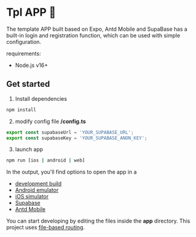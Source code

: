 # Tpl APP 👋

The template APP built based on Expo, Antd Mobile and SupaBase has a built-in login and registration function, which can be used with simple configuration.

requirements:

- Node.js v16+

## Get started

1. Install dependencies

```bash
npm install
```

2. modify config file **/config.ts**

```ts
export const supabaseUrl = 'YOUR_SUPABASE_URL';
export const supabaseKey = 'YOUR_SUPABASE_ANON_KEY';
```

3. launch app

```bash
npm run [ios | android | web]
```

In the output, you'll find options to open the app in a

- [development build](https://docs.expo.dev/develop/development-builds/introduction/)
- [Android emulator](https://docs.expo.dev/workflow/android-studio-emulator/)
- [iOS simulator](https://docs.expo.dev/workflow/ios-simulator/)
- [Supabase](https://supabase.com)
- [Antd Mobile](http://rn.mobile.ant.design/docs/react/introduce-cn)

You can start developing by editing the files inside the **app** directory. This project uses [file-based routing](https://docs.expo.dev/router/introduction).